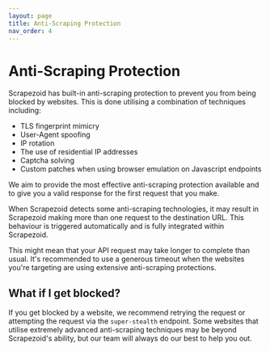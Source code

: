 ```yaml
---
layout: page
title: Anti-Scraping Protection
nav_order: 4
---
```


# Anti-Scraping Protection

Scrapezoid has built-in anti-scraping protection to prevent you from being 
blocked by websites. This is done utilising a combination of techniques 
including:

- TLS fingerprint mimicry
- User-Agent spoofing
- IP rotation
- The use of residential IP addresses
- Captcha solving
- Custom patches when using browser emulation on Javascript endpoints

We aim to provide the most effective anti-scraping protection available 
and to give you a valid response for the first request that you make.

When Scrapezoid detects some anti-scraping technologies, it may result in
Scrapezoid making more than one request to the destination URL. This behaviour
is triggered automatically and is fully integrated within Scrapezoid.

This might mean that your API request may take longer to complete than usual. It's
recommended to use a generous timeout when the websites you're targeting are
using extensive anti-scraping protections.

## What if I get blocked?

If you get blocked by a website, we recommend retrying the request or attempting
the request via the `super-stealth` endpoint. Some websites that utilise
extremely advanced anti-scraping techniques may be beyond Scrapezoid's ability,
but our team will always do our best to help you out.


